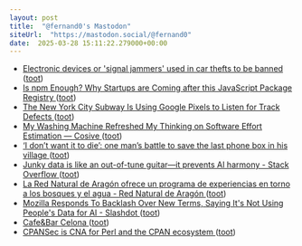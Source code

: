 ```yaml
---
layout: post
title:  "@fernand0's Mastodon"
siteUrl:  "https://mastodon.social/@fernand0"
date:  2025-03-28 15:11:22.279000+00:00
---
```

*  [Electronic devices or 'signal jammers' used in car thefts to be banned ](https://www.bbc.com/news/articles/c2046qlwzz3) ([toot](https://mastodon.social/@fernand0/114240695977609790))
*  [Is npm Enough? Why Startups are Coming after this JavaScript Package Registry ](https://redmonk.com/kholterhoff/2025/01/30/is-npm-enough) ([toot](https://mastodon.social/@fernand0/114240532753070321))
*  [The New York City Subway Is Using Google Pixels to Listen for Track Defects ](https://www.wired.com/story/the-new-york-city-subway-is-using-google-pixels-to-sense-track-defects) ([toot](https://mastodon.social/@fernand0/114240287087733302))
*  [My Washing Machine Refreshed My Thinking on Software Effort Estimation — Cosive ](https://www.cosive.com/blog/my-washing-machine-refreshed-my-thinking-on-software-effort-estimatio) ([toot](https://mastodon.social/@fernand0/114239956768869815))
*  [‘I don’t want it to die’: one man’s battle to save the last phone box in his village ](https://www.theguardian.com/society/2025/feb/27/battle-save-last-phone-box-norfolk-villag) ([toot](https://mastodon.social/@fernand0/114239833415392239))
*  [Junky data is like an out-of-tune guitar—it prevents AI harmony - Stack Overflow ](https://stackoverflow.blog/2025/03/13/junky-data-is-like-an-out-of-tune-guitar-it-prevents-ai-harmony) ([toot](https://mastodon.social/@fernand0/114239556073116547))
*  [La Red Natural de Aragón ofrece un programa de experiencias en torno a los bosques y el agua - Red Natural de Aragón  ](https://www.rednaturaldearagon.com/la-red-natural-de-aragon-ofrece-un-programa-de-experiencias-en-torno-a-los-bosques-y-el-agua/) ([toot](https://mastodon.social/@fernand0/114239290186405077))
*  [Mozilla Responds To Backlash Over New Terms, Saying It's Not Using People's Data for AI - Slashdot ](https://tech.slashdot.org/story/25/02/28/2021259/mozilla-responds-to-backlash-over-new-terms-saying-its-not-using-peoples-data-for-a) ([toot](https://mastodon.social/@fernand0/114237739969196122))
*  [Cafe&Bar Celona ](https://www.flickr.com/photos/fernand0/54374725356) ([toot](https://mastodon.social/@fernand0/114235884957639826))
*  [CPANSec is CNA for Perl and the CPAN ecosystem ](https://security.metacpan.org/2025/02/25/cpansec-is-cna-for-perl-and-cpan.htm) ([toot](https://mastodon.social/@fernand0/114235730104322222))
